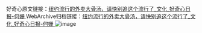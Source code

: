 好奇心原文链接：[纽约流行的外卖大骨汤，请快别追这个流行了_文化_好奇心日报-何姗 ](https://www.qdaily.com/articles/9849.html)
WebArchive归档链接：[纽约流行的外卖大骨汤，请快别追这个流行了_文化_好奇心日报-何姗 ](http://web.archive.org/web/20190623155046/https://www.qdaily.com/articles/9849.html)
![image](http://ww3.sinaimg.cn/large/007d5XDply1g3vgu9engxj30u041knpd)